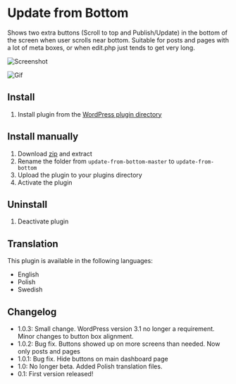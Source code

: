 # Update from Bottom

Shows two extra buttons (Scroll to top and Publish/Update) in the bottom of the screen when user scrolls near bottom. Suitable for posts and pages with a lot of meta boxes, or when edit.php just tends to get very long.

![Screenshot](https://dl.dropboxusercontent.com/u/1162759/update-from-bottom.png)

![Gif](https://dl.dropboxusercontent.com/u/1162759/update-from-bottom.gif)

## Install
1. Install plugin from the [WordPress plugin directory](http://wordpress.org/plugins/update-from-bottom/)

## Install manually
1. Download [zip](https://github.com/urre/update-from-bottom/archive/master.zip) and extract
2. Rename the folder from `update-from-bottom-master` to `update-from-bottom`
3. Upload the plugin to your plugins directory
4. Activate the plugin

## Uninstall
1. Deactivate plugin

## Translation

This plugin is available in the following languages:

+ English
+ Polish
+ Swedish

## Changelog

+ 1.0.3: Small change. WordPress version 3.1 no longer a requirement. Minor changes to button box alignment.
+ 1.0.2: Bug fix. Buttons showed up on more screens than needed. Now only posts and pages
+ 1.0.1: Bug fix. Hide buttons on main dashboard page
+ 1.0: No longer beta. Added Polish translation files.
+ 0.1: First version released!